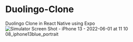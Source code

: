 # Duolingo-Clone

Duolingo Clone in React Native using Expo
![Simulator Screen Shot - iPhone 13 - 2022-06-01 at 11 10 08_iphone13blue_portrait](https://user-images.githubusercontent.com/65410367/171442818-38a04468-68a4-4589-a30a-e4c06bdb2626.png)

